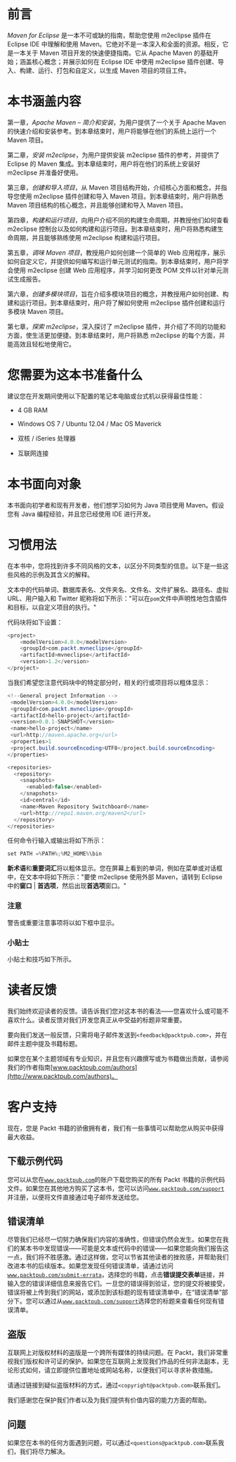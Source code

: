 # 前言

*Maven for Eclipse* 是一本不可或缺的指南，帮助您使用 m2eclipse 插件在 Eclipse IDE 中理解和使用 Maven。它绝对不是一本深入和全面的资源。相反，它是一本关于 Maven 项目开发的快速便捷指南。它从 Apache Maven 的基础开始；涵盖核心概念；并展示如何在 Eclipse IDE 中使用 m2eclipse 插件创建、导入、构建、运行、打包和自定义，以生成 Maven 项目的项目工件。

# 本书涵盖内容

第一章，*Apache Maven – 简介和安装*，为用户提供了一个关于 Apache Maven 的快速介绍和安装参考。到本章结束时，用户将能够在他们的系统上运行一个 Maven 项目。

第二章，*安装 m2eclipse*，为用户提供安装 m2eclipse 插件的参考，并提供了 Eclipse 的 Maven 集成。到本章结束时，用户将在他们的系统上安装好 m2eclipse 并准备好使用。

第三章，*创建和导入项目*，从 Maven 项目结构开始，介绍核心方面和概念，并指导您使用 m2eclipse 插件创建和导入 Maven 项目。到本章结束时，用户将熟悉 Maven 项目结构的核心概念，并且能够创建和导入 Maven 项目。

第四章，*构建和运行项目*，向用户介绍不同的构建生命周期，并教授他们如何查看 m2eclipse 控制台以及如何构建和运行项目。到本章结束时，用户将熟悉构建生命周期，并且能够熟练使用 m2eclipse 构建和运行项目。

第五章，*调味 Maven 项目*，教授用户如何创建一个简单的 Web 应用程序，展示如何自定义它，并提供如何编写和运行单元测试的指南。到本章结束时，用户将学会使用 m2eclipse 创建 Web 应用程序，并学习如何更改 POM 文件以针对单元测试生成报告。

第六章，*创建多模块项目*，旨在介绍多模块项目的概念，并教授用户如何创建、构建和运行项目。到本章结束时，用户将了解如何使用 m2eclipse 插件创建和运行多模块 Maven 项目。

第七章，*探索 m2eclipse*，深入探讨了 m2eclipse 插件，并介绍了不同的功能和方面，使生活更加便捷。到本章结束时，用户将熟悉 m2eclipse 的每个方面，并能高效且轻松地使用它。

# 您需要为这本书准备什么

建议您在开发期间使用以下配置的笔记本电脑或台式机以获得最佳性能：

+   4 GB RAM

+   Windows OS 7 / Ubuntu 12.04 / Mac OS Maverick

+   双核 / iSeries 处理器

+   互联网连接

# 本书面向对象

本书面向初学者和现有开发者，他们想学习如何为 Java 项目使用 Maven。假设您有 Java 编程经验，并且您已经使用 IDE 进行开发。

# 习惯用法

在本书中，您将找到许多不同风格的文本，以区分不同类型的信息。以下是一些这些风格的示例及其含义的解释。

文本中的代码单词、数据库表名、文件夹名、文件名、文件扩展名、路径名、虚拟 URL、用户输入和 Twitter 昵称将如下所示："可以在`pom`文件中声明性地包含插件和目标，以自定义项目的执行。"

代码块将如下设置：

```java
<project>
    <modelVersion>4.0.0</modelVersion>
    <groupId>com.packt.mvneclipse</groupId>
    <artifactId>mvneclipse</artifactId>
    <version>1.2</version>
</project>
```

当我们希望您注意代码块中的特定部分时，相关的行或项目将以粗体显示：

```java
<!--General project Information -->
 <modelVersion>4.0.0</modelVersion>
 <groupId>com.packt.mvneclipse</groupId>
 <artifactId>hello-project</artifactId>
 <version>0.0.1-SNAPSHOT</version>
 <name>hello-project</name>
 <url>http://maven.apache.org</url>
 <properties>1
 <project.build.sourceEncoding>UTF8</project.build.sourceEncoding>
</properties>

<repositories>
  <repository>
    <snapshots>
      <enabled>false</enabled>
    </snapshots>
    <id>central</id>
    <name>Maven Repository Switchboard</name>
    <url>http://repo1.maven.org/maven2</url>
  </repository>
</repositories>
```

任何命令行输入或输出将如下所示：

```java
set PATH =%PATH%;%M2_HOME%\bin

```

**新术语**和**重要词汇**将以粗体显示。您在屏幕上看到的单词，例如在菜单或对话框中，在文本中将如下所示："要使 m2eclipse 使用外部 Maven，请转到 Eclipse 中的**窗口** | **首选项**，然后出现**首选项**窗口。"

### 注意

警告或重要注意事项将以如下框中显示。

### 小贴士

小贴士和技巧如下所示。

# 读者反馈

我们始终欢迎读者的反馈。请告诉我们您对这本书的看法——您喜欢什么或可能不喜欢什么。读者反馈对我们开发您真正从中受益的标题非常重要。

要向我们发送一般反馈，只需将电子邮件发送到`<feedback@packtpub.com>`，并在邮件主题中提及书籍标题。

如果您在某个主题领域有专业知识，并且您有兴趣撰写或为书籍做出贡献，请参阅我们的作者指南[www.packtpub.com/authors](http://www.packtpub.com/authors)。

# 客户支持

现在，您是 Packt 书籍的骄傲拥有者，我们有一些事情可以帮助您从购买中获得最大收益。

## 下载示例代码

您可以从您在[`www.packtpub.com`](http://www.packtpub.com)的账户下载您购买的所有 Packt 书籍的示例代码文件。如果您在其他地方购买了这本书，您可以访问[`www.packtpub.com/support`](http://www.packtpub.com/support)并注册，以便将文件直接通过电子邮件发送给您。

## 错误清单

尽管我们已经尽一切努力确保我们内容的准确性，但错误仍然会发生。如果您在我们的某本书中发现错误——可能是文本或代码中的错误——如果您能向我们报告这一点，我们将不胜感激。通过这样做，您可以节省其他读者的挫败感，并帮助我们改进本书的后续版本。如果您发现任何错误清单，请通过访问[`www.packtpub.com/submit-errata`](http://www.packtpub.com/submit-errata)，选择您的书籍，点击**错误提交表单**链接，并输入您的错误详细信息来报告它们。一旦您的错误得到验证，您的提交将被接受，错误将被上传到我们的网站，或添加到该标题的现有错误清单中，在“错误清单”部分下。您可以通过从[`www.packtpub.com/support`](http://www.packtpub.com/support)选择您的标题来查看任何现有错误清单。

## 盗版

互联网上对版权材料的盗版是一个跨所有媒体的持续问题。在 Packt，我们非常重视我们版权和许可证的保护。如果您在互联网上发现我们作品的任何非法副本，无论形式如何，请立即提供位置地址或网站名称，以便我们可以寻求补救措施。

请通过链接到疑似盗版材料的方式，通过`<copyright@packtpub.com>`联系我们。

我们感谢您在保护我们作者以及为我们提供有价值内容的能力方面的帮助。

## 问题

如果您在本书的任何方面遇到问题，可以通过`<questions@packtpub.com>`联系我们，我们将尽力解决。
